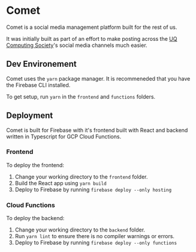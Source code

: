 # Comet

Comet is a social media management platform built for the rest of us.

It was initially built as part of an effort to make posting across the [UQ Computing Society](https://uqcs.org)'s social media channels much easier.

## Dev Environement

Comet uses the `yarn` package manager. It is recommeneded that you have the Firebase CLI installed.

To get setup, run `yarn` in the `frontend` and `functions` folders.

## Deployment

Comet is built for Firebase with it's frontend built with React and backend written in Typescript for GCP Cloud Functions.

### Frontend

To deploy the frontend:

1. Change your working directory to the `frontend` folder.
2. Build the React app using `yarn build`
3. Deploy to Firebase by running `firebase deploy --only hosting`

### Cloud Functions

To deploy the backend:

1. Change your working directory to the `backend` folder.
2. Run `yarn lint` to ensure there is no compiler warnings or errors.
3. Deploy to Firebase by running `firebase deploy --only functions`
